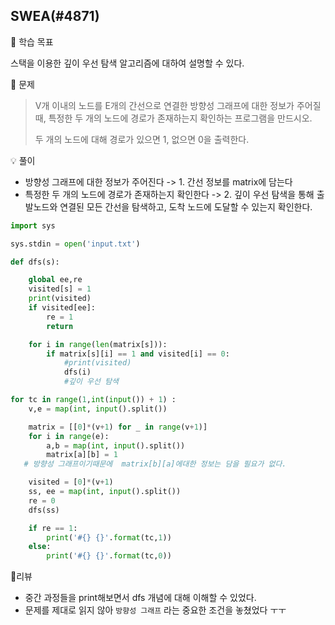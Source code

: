 ## SWEA(#4871)

📗 학습 목표

스택을 이용한 깊이 우선 탐색 알고리즘에 대하여 설명할 수 있다.



📝 문제

>V개 이내의 노드를 E개의 간선으로 연결한 방향성 그래프에 대한 정보가 주어질 때, 특정한 두 개의 노드에 경로가 존재하는지 확인하는 프로그램을 만드시오. 
>
>두 개의 노드에 대해 경로가 있으면 1, 없으면 0을 출력한다.



💡 풀이

* 방향성 그래프에 대한 정보가 주어진다 -> 1. 간선 정보를 matrix에 담는다
* 특정한 두 개의 노드에 경로가 존재하는지 확인한다 -> 2. 깊이 우선 탐색을 통해 출발노드와 연결된 모든 간선을 탐색하고, 도착 노드에 도달할 수 있는지 확인한다. 

```python
import sys

sys.stdin = open('input.txt')

def dfs(s):

    global ee,re
    visited[s] = 1
    print(visited)
    if visited[ee]:
        re = 1
        return

    for i in range(len(matrix[s])):
        if matrix[s][i] == 1 and visited[i] == 0:
            #print(visited)
            dfs(i)
            #깊이 우선 탐색

for tc in range(1,int(input()) + 1) :
    v,e = map(int, input().split())

    matrix = [[0]*(v+1) for _ in range(v+1)]
    for i in range(e):
        a,b = map(int, input().split())
        matrix[a][b] = 1
   # 방향성 그래프이기때문에  matrix[b][a]에대한 정보는 담을 필요가 없다. 

    visited = [0]*(v+1)
    ss, ee = map(int, input().split())
    re = 0
    dfs(ss)

    if re == 1:
        print('#{} {}'.format(tc,1))
    else:
        print('#{} {}'.format(tc,0))

```



📌리뷰

* 중간 과정들을 print해보면서 dfs 개념에 대해 이해할 수 있었다.
* 문제를 제대로 읽지 않아 `방향성 그래프` 라는 중요한 조건을 놓쳤었다 ㅜㅜ





 





